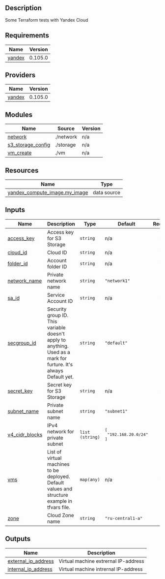 ## Description

Some Terraform tests with Yandex Cloud

## Requirements

| Name | Version |
|------|---------|
| <a name="requirement_yandex"></a> [yandex](#requirement\_yandex) | 0.105.0 |

## Providers

| Name | Version |
|------|---------|
| <a name="provider_yandex"></a> [yandex](#provider\_yandex) | 0.105.0 |

## Modules

| Name | Source | Version |
|------|--------|---------|
| <a name="module_network"></a> [network](#module\_network) | ./network | n/a |
| <a name="module_s3_storage_config"></a> [s3\_storage\_config](#module\_s3\_storage\_config) | ./storage | n/a |
| <a name="module_vm_create"></a> [vm\_create](#module\_vm\_create) | ./vm | n/a |

## Resources

| Name | Type |
|------|------|
| [yandex_compute_image.my_image](https://registry.terraform.io/providers/yandex-cloud/yandex/0.105.0/docs/data-sources/compute_image) | data source |

## Inputs

| Name | Description | Type | Default | Required |
|------|-------------|------|---------|:--------:|
| <a name="input_access_key"></a> [access\_key](#input\_access\_key) | Access key for S3 Storage | `string` | n/a | yes |
| <a name="input_cloud_id"></a> [cloud\_id](#input\_cloud\_id) | Cloud ID | `string` | n/a | yes |
| <a name="input_folder_id"></a> [folder\_id](#input\_folder\_id) | Account folder ID | `string` | n/a | yes |
| <a name="input_network_name"></a> [network\_name](#input\_network\_name) | Private network name | `string` | `"network1"` | no |
| <a name="input_sa_id"></a> [sa\_id](#input\_sa\_id) | Service Account ID | `string` | n/a | yes |
| <a name="input_secgroup_id"></a> [secgroup\_id](#input\_secgroup\_id) | Security group ID. This variable doesn't apply to anything. Used as a mark for furture. It's always Default yet. | `string` | `"default"` | no |
| <a name="input_secret_key"></a> [secret\_key](#input\_secret\_key) | Secret key for S3 Storage | `string` | n/a | yes |
| <a name="input_subnet_name"></a> [subnet\_name](#input\_subnet\_name) | Private subnet name | `string` | `"subnet1"` | no |
| <a name="input_v4_cidr_blocks"></a> [v4\_cidr\_blocks](#input\_v4\_cidr\_blocks) | IPv4 network for private subnet | `list (string)` | <pre>[<br>  "192.168.20.0/24"<br>]</pre> | no |
| <a name="input_vms"></a> [vms](#input\_vms) | List of virtual machines to be deployed.  Default values and structure example in tfvars file. | `map(any)` | n/a | yes |
| <a name="input_zone"></a> [zone](#input\_zone) | Cloud Zone name | `string` | `"ru-central1-a"` | no |

## Outputs

| Name | Description |
|------|-------------|
| <a name="output_external_ip_address"></a> [external\_ip\_address](#output\_external\_ip\_address) | Virtual machine extrernal IP-address |
| <a name="output_internal_ip_address"></a> [internal\_ip\_address](#output\_internal\_ip\_address) | Virtual machine intrernal IP-address |
